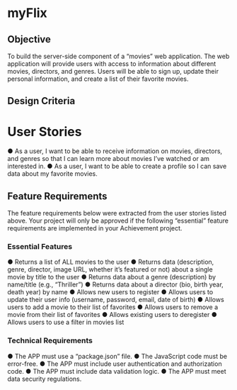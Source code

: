 # myFlix

## Objective

To build the server-side component of a “movies” web application. The web
application will provide users with access to information about different
movies, directors, and genres. Users will be able to sign up, update their
personal information, and create a list of their favorite movies.

## Design Criteria

# User Stories

● As a user, I want to be able to receive information on movies, directors, and genres so that I
can learn more about movies I’ve watched or am interested in.
● As a user, I want to be able to create a profile so I can save data about my favorite movies.

## Feature Requirements

The feature requirements below were extracted from the user stories listed above. Your project will
only be approved if the following “essential” feature requirements are implemented in your
Achievement project.

### Essential Features

● Returns a list of ALL movies to the user
● Returns data (description, genre, director, image URL, whether it’s featured or not) about a
single movie by title to the user
● Returns data about a genre (description) by name/title (e.g., “Thriller”)
● Returns data about a director (bio, birth year, death year) by name
● Allows new users to register
● Allows users to update their user info (username, password, email, date of birth)
● Allows users to add a movie to their list of favorites
● Allows users to remove a movie from their list of favorites
● Allows existing users to deregister
● Allows users to use a filter in movies list

### Technical Requirements

● The APP must use a “package.json” file.
● The JavaScript code must be error-free.
● The APP must include user authentication and authorization code.
● The APP must include data validation logic.
● The APP must meet data security regulations.
